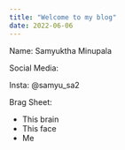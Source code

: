 ```yaml
---
title: "Welcome to my blog"
date: 2022-06-06
---
```


Name: Samyuktha Minupala

Social Media:

  Insta: @samyu_sa2 

Brag Sheet:

- This brain
- This face
- Me
